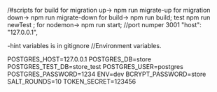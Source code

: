 /#scripts for build 
for migration up-> npm run  migrate-up
for migration down-> npm run  migrate-down 
for build-> npm run build;
test npm run newTest ; 
for nodemon-> npm run start;
//port numper 3001
"host": "127.0.0.1",

-hint variables is in gitignore 
//Environment variables.

POSTGRES_HOST=127.0.0.1
POSTGRES_DB=store
POSTGRES_TEST_DB=store_test
POSTGRES_USER=postgres
POSTGRES_PASSWORD=1234
ENV=dev
BCRYPT_PASSWORD=store
SALT_ROUNDS=10
TOKEN_SECRET=123456